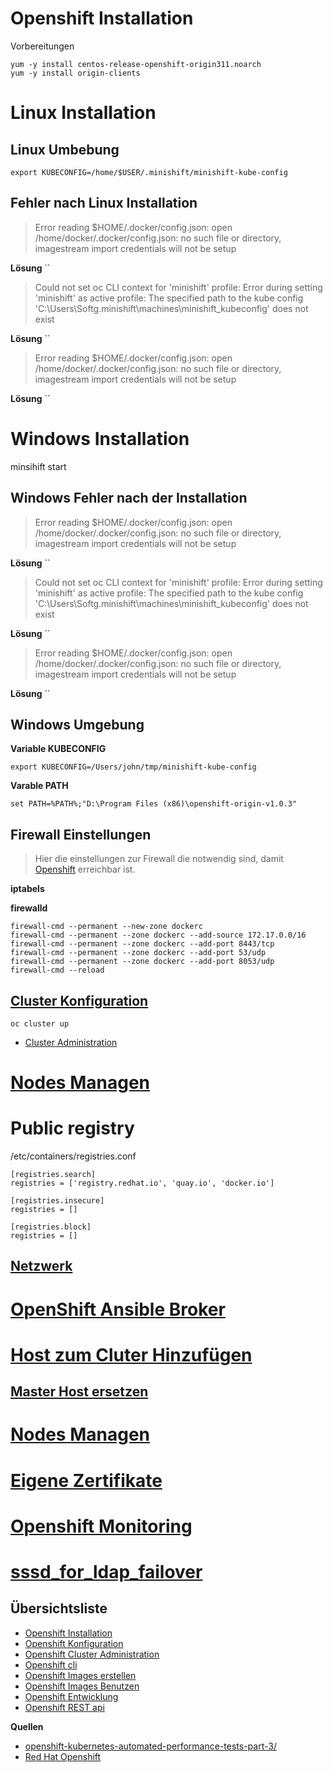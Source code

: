 # Openshift Installation

Vorbereitungen

```
yum -y install centos-release-openshift-origin311.noarch
yum -y install origin-clients
```

# Linux Installation

## Linux Umbebung

`export KUBECONFIG=/home/$USER/.minishift/minishift-kube-config`

## Fehler nach Linux Installation 

> Error reading $HOME/.docker/config.json: open /home/docker/.docker/config.json: no such file or directory, imagestream import credentials will not be setup

**Lösung**
`` 

> Could not set oc CLI context for 'minishift' profile: Error during setting 'minishift' as active profile: The specified path to the kube config 'C:\Users\Softg\.minishift\machines\minishift_kubeconfig' does not exist

**Lösung**
`` 

> Error reading $HOME/.docker/config.json: open /home/docker/.docker/config.json: no such file or directory, imagestream import credentials will not be setup

**Lösung**
`` 

# Windows Installation

minsihift start

## Windows Fehler nach der Installation 
> Error reading $HOME/.docker/config.json: open /home/docker/.docker/config.json: no such file or directory, imagestream import credentials will not be setup

**Lösung**
`` 

> Could not set oc CLI context for 'minishift' profile: Error during setting 'minishift' as active profile: The specified path to the kube config 'C:\Users\Softg\.minishift\machines\minishift_kubeconfig' does not exist

**Lösung**
`` 

> Error reading $HOME/.docker/config.json: open /home/docker/.docker/config.json: no such file or directory, imagestream import credentials will not be setup

**Lösung**
`` 

## Windows Umgebung 

**Variable KUBECONFIG**

`export KUBECONFIG=/Users/john/tmp/minishift-kube-config`

**Varable PATH**

`set PATH=%PATH%;"D:\Program Files (x86)\openshift-origin-v1.0.3"`


## Firewall Einstellungen

> Hier die einstellungen zur  Firewall die notwendig sind, damit [Openshift](../openshift) erreichbar ist. 


**iptabels**


**firewalld**
```
firewall-cmd --permanent --new-zone dockerc
firewall-cmd --permanent --zone dockerc --add-source 172.17.0.0/16
firewall-cmd --permanent --zone dockerc --add-port 8443/tcp
firewall-cmd --permanent --zone dockerc --add-port 53/udp
firewall-cmd --permanent --zone dockerc --add-port 8053/udp
firewall-cmd --reload
```

## [Cluster Konfiguration](https://docs.okd.io/latest/install_config/master_node_configuration.html)

`oc cluster up`

* [Cluster Administration](https://docs.okd.io/latest/getting_started/administrators.html#getting-started-administrators)

# [Nodes Managen](https://docs.okd.io/latest/admin_guide/manage_nodes.html)

# Public registry

/etc/containers/registries.conf
```
[registries.search]
registries = ['registry.redhat.io', 'quay.io', 'docker.io']

[registries.insecure]
registries = []

[registries.block]
registries = []
```

## [Netzwerk](https://docs.okd.io/latest/admin_guide/managing_networking.html)

## 

# [OpenShift Ansible Broker](https://docs.okd.io/latest/install_config/oab_broker_configuration.html)

# [Host zum Cluter Hinzufügen](https://docs.okd.io/latest/install_config/adding_hosts_to_existing_cluster.html)
## [Master Host ersetzen](https://docs.okd.io/latest/admin_guide/assembly_replace-master-host.html)

# [Nodes Managen](https://docs.okd.io/latest/admin_guide/manage_nodes.html)

# [Eigene Zertifikate]()

# [Openshift Monitoring]() 

# [sssd_for_ldap_failover](https://docs.okd.io/latest/install_config/sssd_for_ldap_failover.html)

## Übersichtsliste

* [Openshift Installation](../openshift-installation)
* [Openshift Konfiguration](../openshift-konfiguration)
* [Openshift Cluster Administration](../openshift-cluster-administration)
* [Openshift cli](../openshift-cli)
* [Openshift Images erstellen](../openshift-erstellen-images)
* [Openshift Images Benutzen](../openshift-benutzen-images)
* [Openshift Entwicklung](../openshift-entwicklung)
* [Openshift REST api](../openshift-rest-api)

**Quellen**

* [openshift-kubernetes-automated-performance-tests-part-3/](https://developers.redhat.com/blog/2019/01/16/openshift-kubernetes-automated-performance-tests-part-3/)
* [Red Hat Openshift](https://access.redhat.com/documentation/en-us/red_hat_enterprise_linux/8-beta/html/building_running_and_managing_containers/enabling-container-settings_building-running-and-managing-containers)

